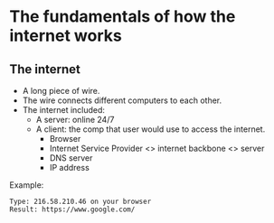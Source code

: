 # The fundamentals of how the internet works

## The internet
- A long piece of wire.
- The wire connects different computers to each other. 
- The internet included:
  - A server: online 24/7
  - A client: the comp that user would use to access the internet.
    - Browser
    - Internet Service Provider <> internet backbone <> server
    - DNS server
    - IP address

Example:

    Type: 216.58.210.46 on your browser
    Result: https://www.google.com/ 
